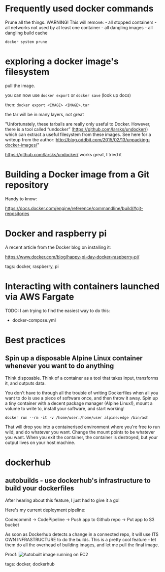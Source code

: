 # Frequently used docker commands

Prune all the things. WARNING! This will remove:
    - all stopped containers
    - all networks not used by at least one container
    - all dangling images
    - all dangling build cache
```
docker system prune
```

# exploring a docker image's filesystem

pull the image.

you can now use `docker export` or `docker save` (look up docs)

then:
`docker export <IMAGE> <IMAGE>.tar`

the tar will be in many layers, not great

"Unfortunately, these tarballs are really only useful to Docker. However, there
is a tool called “undocker” (https://github.com/larsks/undocker/) which can
extract a useful filesystem from these images. See here for a writeup from the
author: http://blog.oddbit.com/2015/02/13/unpacking-docker-images/"

https://github.com/larsks/undocker/ works great, I tried it

# Building a Docker image from a Git repository

Handy to know:

https://docs.docker.com/engine/reference/commandline/build/#git-repositories

# Docker and raspberry pi

A recent article from the Docker blog on installing it:

https://www.docker.com/blog/happy-pi-day-docker-raspberry-pi/

tags: docker, raspberry, pi

# Interacting with containers launched via AWS Fargate
TODO: I am trying to find the easiest way to do this:
- docker-compose.yml

# Best practices
## Spin up a disposable Alpine Linux container whenever you want to do anything
Think disposable.
Think of a container as a tool that takes input, transforms it, and outputs data.

You don't have to through all the trouble of writing Dockerfiles when all you want to do
is use a piece of software once, and then throw it away.
Spin up a tiny container with a decent package manager (Alpine Linux!), mount a volume
to write to, install your software, and start working!

`docker run --rm -it -v /home/user:/home/user alpine:edge /bin/ash`

That will drop you into a containerised environment where you're free to run wild, and do
whatever you want. Change the mount points to be whatever you want.
When you exit the container, the container is destroyed, but your output lives on your host machine.

# dockerhub

## autobuilds - use dockerhub's infrastructure to build your dockerfiles

After hearing about this feature, I just had to give it a go!

Here's my current deployment pipeline:

Codecommit -> CodePipeline -> Push app to Github repo -> Put app to S3 bucket

As soon as Dockerhub detects a change in a connected repo, it will use ITS OWN
INFRASTRUCTURE to do the builds. This is a pretty cool feature - let them 
do all the overhead of building images, and let me pull the final image.

Proof: 
![Autobuilt image running on EC2](https://aaronpkelly.github.io/posts/resources/docker_dockerhub_autoBuilds.png)

tags: docker, dockerhub
